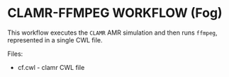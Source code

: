 # CLAMR-FFMPEG WORKFLOW (Fog)

This workflow executes the `CLAMR` AMR simulation and then runs `ffmpeg`, represented in a single CWL file.

Files:
* cf.cwl - clamr CWL file
